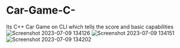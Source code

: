 # Car-Game-C-
Its C++ Car Game on CLI which tells the score and basic capabilities
![Screenshot 2023-07-09 134126](https://github.com/Prashanth102000/Car-Game-C-/assets/88496096/67a52f51-9ffa-4139-a96e-49fb71664d9a)
![Screenshot 2023-07-09 134151](https://github.com/Prashanth102000/Car-Game-C-/assets/88496096/eae99028-2322-420a-a47e-64b1e148e0de)
![Screenshot 2023-07-09 134202](https://github.com/Prashanth102000/Car-Game-C-/assets/88496096/3a2d82c7-7980-46d8-9b4b-1b720cedc0a0)

